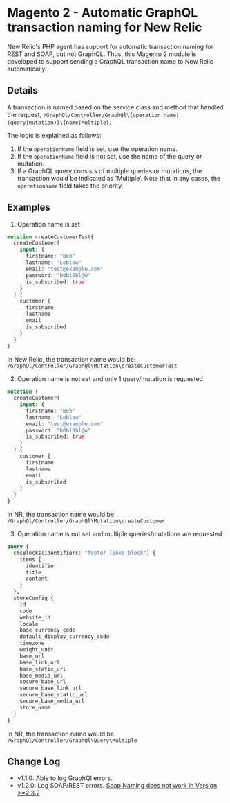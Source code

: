 # Magento 2 - Automatic GraphQL transaction naming for New Relic
New Relic's PHP agent has support for automatic transaction naming for REST and SOAP, but not GraphQL. Thus, this Magento 2 module is developed to support sending a GraphQL transaction name to New Relic automatically. 

## Details
A transaction is named based on the service class and method that handled the request, `/GraphQl/Controller/GraphQl\{operation name|(query|mutation)}\{name|Multiple}`.

The logic is explained as follows:
1. If the `operationName` field is set, use the operation name.
2. If the `operationName` field is not set, use the name of the query or mutation.
3. If a GraphQL query consists of multiple queries or mutations, the transaction would be indicated as 'Multiple'. Note that in any cases, the `operationName` field takes the priority.

## Examples

1. Operation name is set
```graphql
mutation createCustomerTest{
  createCustomer(
    input: {
      firstname: "Bob"
      lastname: "Loblaw"
      email: "test@example.com"
      password: "b0bl0bl@w"
      is_subscribed: true
    }
  ) {
    customer {
      firstname
      lastname
      email
      is_subscribed
    }
  }
}
```
In New Relic, the transaction name would be: `/GraphQl/Controller/GraphQl\Mutation\createCustomerTest`

2. Operation name is not set and only 1 query/mutation is requested
```graphql
mutation {
  createCustomer(
    input: {
      firstname: "Bob"
      lastname: "Loblaw"
      email: "test@example.com"
      password: "b0bl0bl@w"
      is_subscribed: true
    }
  ) {
    customer {
      firstname
      lastname
      email
      is_subscribed
    }
  }
}
```

In NR, the transaction name would be `/GraphQl/Controller/GraphQl\Mutation\createCustomer`

3. Operation name is not set and multiple queries/mutations are requested
```graphql
query {
  cmsBlocks(identifiers: "footer_links_block") {
    items {
      identifier
      title
      content
    }
  },
  storeConfig {
    id
    code
    website_id
    locale
    base_currency_code
    default_display_currency_code
    timezone
    weight_unit
    base_url
    base_link_url
    base_static_url
    base_media_url
    secure_base_url
    secure_base_link_url
    secure_base_static_url
    secure_base_media_url
    store_name
  }
}
```

In NR, the transaction name would be `/GraphQl/Controller/GraphQl\Query\Multiple`

## Change Log
- v1.1.0: Able to log GraphQl errors.
- v1.2.0: Log SOAP/REST errors. [Soap Naming does not work in Version >=2.3.2](https://github.com/newrelic/newrelic-php-agent/issues/55)